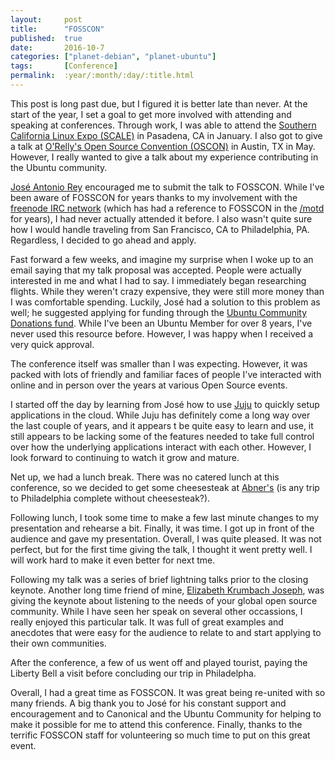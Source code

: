 ```yaml
---
layout:     post
title:      "FOSSCON"
published:  true
date:       2016-10-7
categories: ["planet-debian", "planet-ubuntu"]
tags:       [Conference]
permalink:  :year/:month/:day/:title.html
---
```


This post is long past due, but I figured it is better late than never. At the start of the year, I set a goal to get more involved with attending and speaking at conferences. Through work, I was able to attend the [Southern California Linux Expo (SCALE)](https://www.socallinuxexpo.org/scale/14x) in Pasadena, CA in January. I also got to give a talk at [O'Relly's Open Source Convention (OSCON)](http://conferences.oreilly.com/oscon/oscon-tx-2016) in Austin, TX in May. However, I really wanted to give a talk about my experience contributing in the Ubuntu community.

[José Antonio Rey](https://launchpad.net/~jose) encouraged me to submit the talk to FOSSCON. While I've been aware of FOSSCON for years thanks to my involvement with the [freenode IRC network](http://freenode.net/) (which has had a reference to FOSSCON in the [/motd](http://irc.netsplit.de/networks/freenode/) for years), I had never actually attended it before. I also wasn't quite sure how I would handle traveling from San Francisco, CA to Philadelphia, PA. Regardless, I decided to go ahead and apply.

Fast forward a few weeks, and imagine my surprise when I woke up to an email saying that my talk proposal was accepted. People were actually interested in me and what I had to say. I immediately began researching flights. While they weren't crazy expensive, they were still more money than I was comfortable spending. Luckily, José  had a solution to this problem as well; he suggested applying for funding through the [Ubuntu Community Donations fund](https://forms.canonical.com/cda/). While I've been an Ubuntu Member for over 8 years, I've never used this resource before. However, I was happy when I received a very quick approval.

The conference itself was smaller than I was expecting. However, it was packed with lots of friendly and familiar faces of people I've interacted with online and in person over the years at various Open Source events.

I started off the day by learning from José how to use [Juju](https://jujucharms.com/) to quickly setup applications in the cloud. While Juju has definitely come a long way over the last couple of years, and it appears t be quite easy to learn and use, it still appears to be lacking some of the features needed to take full control over how the underlying applications interact with each other. However, I look forward to continuing to watch it grow and mature.

Net up, we had a lunch break. There was no catered lunch at this conference, so we decided to get some cheesesteak at [Abner's](https://www.yelp.com/biz/abners-cheesesteaks-philadelphia) (is any trip to Philadelphia complete without cheesesteak?).

Following lunch, I took some time to make a few last minute changes to my presentation and rehearse a bit. Finally, it was time. I got up in front of the audience and gave my presentation. Overall, I was quite pleased. It was not perfect, but for the first time giving the talk, I thought it went pretty well. I will work hard to make it even better for next tme.

Following my talk was a series of brief lightning talks prior to the closing keynote. Another long time friend of mine, [Elizabeth Krumbach Joseph](http://www.princessleia.com/), was giving the keynote about listening to the needs of your global open source community. While I have seen her speak on several other occassions, I really enjoyed this particular talk. It was full of great examples and anecdotes that were easy for the audience to relate to and start applying to their own communities.

After the conference, a few of us went off and played tourist, paying the Liberty Bell a visit before concluding our trip in Philadelpha.

Overall, I had a great time as FOSSCON. It was great being re-united with so many friends. A big thank you to José for his constant support and encouragement and to Canonical and the Ubuntu Community for helping to make it possible for me to attend this conference. Finally, thanks to the terrific FOSSCON staff for volunteering so much time to put on this great event.

